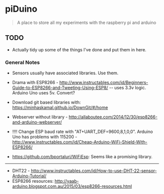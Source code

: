 # piDuino
> A place to store all my experiments with the raspberry pi and arduino

## TODO
 - Actually tidy up some of the things I've done and put them in here.
 
### General Notes
 - Sensors usually have associated libraries. Use them.
 - Drama with ESP8266 - http://www.instructables.com/id/Beginners-Guide-to-ESP8266-and-Tweeting-Using-ESP8/
  -- uses 3.3v logic. Arduino Uno uses 5v. Convert?
- Download git based libraries with: https://minhaskamal.github.io/DownGit/#/home
- Webserver without library - http://allaboutee.com/2014/12/30/esp8266-and-arduino-webserver/

- !!!! Change ESP baud rate with "AT+UART_DEF=9600,8,1,0,0". Arduino Uno has problems with 115200 - http://www.instructables.com/id/Cheap-Arduino-WiFi-Shield-With-ESP8266/

- https://github.com/bportaluri/WiFiEsp: Seems like a promising library.

---

- DHT22 - http://www.instructables.com/id/How-to-use-DHT-22-sensor-Arduino-Tutorial/
- ESP8266 resources: http://yaab-arduino.blogspot.com.au/2015/03/esp8266-resources.html
